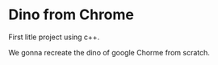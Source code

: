 # Dino from Chrome

First litle project using c++.

We gonna recreate the dino of google Chorme from scratch.